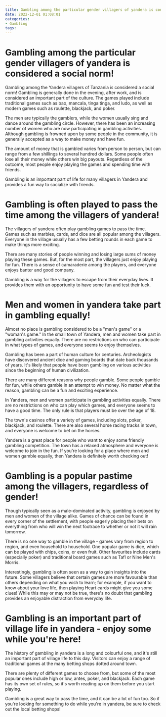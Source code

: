 ```yaml
---
title: Gambling among the particular gender villagers of yandera is considered a social norm!
date: 2022-12-01 01:08:01
categories:
- Gambling
tags:
---
```



#  Gambling among the particular gender villagers of yandera is considered a social norm!

Gambling among the Yandera villagers of Tanzania is considered a social norm! Gambling is generally done in the evening, after work, and is considered an important part of the culture. The games played include traditional games such as bao, mancala, tinga tinga, and ludo, as well as modern games such as roulette, blackjack, and poker.

The men are typically the gamblers, while the women usually sing and dance around the gambling circle. However, there has been an increasing number of women who are now participating in gambling activities. Although gambling is frowned upon by some people in the community, it is generally accepted as a way to make money and have fun.

The amount of money that is gambled varies from person to person, but can range from a few shillings to several hundred dollars. Some people often lose all their money while others win big payouts. Regardless of the outcome, most people enjoy playing the games and spending time with friends.

Gambling is an important part of life for many villagers in Yandera and provides a fun way to socialize with friends.

#  Gambling is often played to pass the time among the villagers of yandera!

The villagers of yandera often play gambling games to pass the time. Games such as marbles, cards, and dice are all popular among the villagers. Everyone in the village usually has a few betting rounds in each game to make things more exciting.

There are many stories of people winning and losing large sums of money playing these games. But, for the most part, the villagers just enjoy playing for fun. There is a sense of camaraderie among the players, and everyone enjoys banter and good company.

Gambling is a way for the villagers to escape from their everyday lives. It provides them with an opportunity to have some fun and test their luck.

#  Men and women in yandera take part in gambling equally!

Almost no place is gambling considered to be a "man's game" or a "woman's game." In the small town of Yandera, men and women take part in gambling activities equally. There are no restrictions on who can participate in what types of games, and everyone seems to enjoy themselves.

Gambling has been a part of human culture for centuries. Archeologists have discovered ancient dice and gaming boards that date back thousands of years. It's likely that people have been gambling on various activities since the beginning of human civilization.

There are many different reasons why people gamble. Some people gamble for fun, while others gamble in an attempt to win money. No matter what the reason, gambling can be a fun and exciting experience.

In Yandera, men and women participate in gambling activities equally. There are no restrictions on who can play which games, and everyone seems to have a good time. The only rule is that players must be over the age of 18.

The town's casinos offer a variety of games, including slots, poker, blackjack, and roulette. There are also several horse racing tracks in town, and everyone is welcome to bet on the horses.

Yandera is a great place for people who want to enjoy some friendly gambling competition. The town has a relaxed atmosphere and everyone is welcome to join in the fun. If you're looking for a place where men and women gamble equally, then Yandera is definitely worth checking out!

#  Gambling is a popular pastime among the villagers, regardless of gender!

Though typically seen as a male-dominated activity, gambling is enjoyed by men and women of the village alike. Games of chance can be found in every corner of the settlement, with people eagerly placing their bets on everything from who will win the next footrace to whether or not it will rain tomorrow.

There is no one way to gamble in the village - games vary from region to region, and even household to household. One popular game is dice, which can be played with chips, coins, or even fruit. Other favourites include cards (especially poker) and traditional board games such as Tafl or Nine Men's Morris.

Interestingly, gambling is often seen as a way to gain insights into the future. Some villagers believe that certain games are more favourable than others depending on what you wish to learn; for example, if you want to know about your love life, then playing Heart cards might give you some clues! While this may or may not be true, there's no doubt that gambling provides an enjoyable distraction from everyday life.

#  Gambling is an important part of village life in yandera - enjoy some while you're here!

The history of gambling in yandera is a long and colourful one, and it's still an important part of village life to this day. Visitors can enjoy a range of traditional games at the many betting shops dotted around town.

There are plenty of different games to choose from, but some of the most popular ones include high or low, antes, poker, and blackjack. Each game has its own set of rules, so it's worth reading up on them before you start playing.

Gambling is a great way to pass the time, and it can be a lot of fun too. So if you're looking for something to do while you're in yandera, be sure to check out the local betting shops!